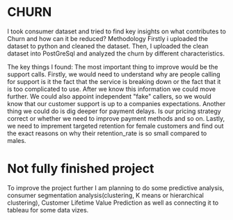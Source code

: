 # CHURN
I took consumer dataset and tried to find key insights on what contributes to Churn and how can it be reduced?
Methodology
Firstly i uploaded the dataset to python and cleaned the dataset. Then, I uploaded the clean dataset into PostGreSql and analyzed the churn by different characteristics.

The key things I found:
The most important thing to improve would be the support calls. Firstly, we would need to understand why are people calling for support is it the fact that the service is breaking down or the fact that it is too complicated to use. After we know this information we could move further. We could also appoint independent "fake" callers, so we would know that our  customer support is up to a companies expectations. Another thing we could do is dig deeper for payment delays. Is our pricing strategy correct or whether we need to improve payment methods and so on. Lastly, we need to imprement targeted retention for female customers
and find out the exact reasons on why their retention_rate is so small compared to males.

# Not fully finished project 
To improve the project further I am planning to do some predictive analysis, consumer segmentation analysis(clustering, K means or hierarchical clustering), Customer Lifetime Value Prediction as well as connecting it to tableau for some data vizes.
